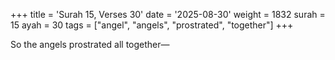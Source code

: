 +++
title = 'Surah 15, Verses 30'
date = '2025-08-30'
weight = 1832
surah = 15
ayah = 30
tags = ["angel", "angels", "prostrated", "together"]
+++

So the angels prostrated all together—